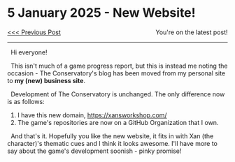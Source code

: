 # 5 January 2025 - New Website!
<span style="float:left">[&lt;&lt;&lt; Previous Post](../01/01.md)</span>
<!--<span style="float:right">[Next Post &gt;&gt;&gt;]()</span>-->
<span style="float:right">You're on the latest post!</span>
<br/>
***

&nbsp;&nbsp;Hi everyone!

&nbsp;&nbsp;This isn't much of a game progress report, but this is instead me noting the occasion - The Conservatory's blog has been moved from my personal site to **my (new) business site**.

&nbsp;&nbsp;Development of The Conservatory is unchanged. The only difference now is as follows:

1. I have this new domain, https://xansworkshop.com/
2. The game's repositories are now on a GitHub Organization that I own.

&nbsp;&nbsp;And that's it. Hopefully you like the new website, it fits in with Xan (the character)'s thematic cues and I think it looks awesome. I'll have more to say about the game's development soonish - pinky promise!